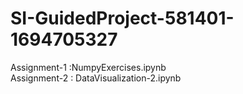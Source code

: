 # SI-GuidedProject-581401-1694705327
Assignment-1 :NumpyExercises.ipynb     
Assignment-2 : DataVisualization-2.ipynb
